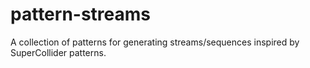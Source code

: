 # pattern-streams
A collection of patterns for generating streams/sequences inspired by SuperCollider patterns.

